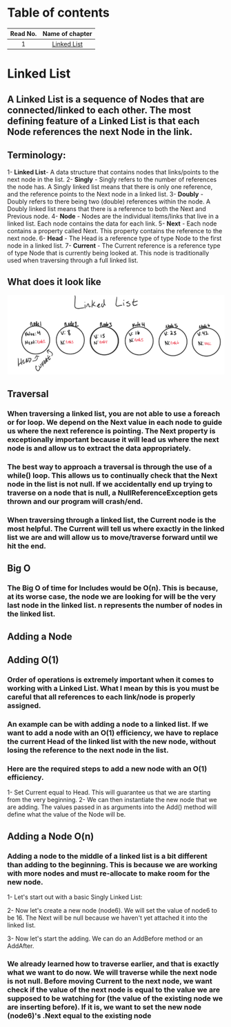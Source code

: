 # Table of contents
|Read No. | Name of chapter|
|:---------: |:--------------:|
|1|[Linked List](Linked-Lists.md)






# Linked List

## A Linked List is a sequence of Nodes that are connected/linked to each other. The most defining feature of a Linked List is that each Node references the next Node in the link.

## **Terminology:**
1- **Linked List**- A data structure that contains nodes that links/points to the next node in the list.
2- **Singly** - Singly refers to the number of references the node has. A Singly linked list means that there is only one reference, and the reference points to the Next node in a linked list.
3- **Doubly** - Doubly refers to there being two (double) references within the node. A Doubly linked list means that there is a reference to both the Next and Previous node.
4- **Node** - Nodes are the individual items/links that live in a linked list. Each node contains the data for each link.
5- **Next** - Each node contains a property called Next. This property contains the reference to the next node.
6- **Head** - The Head is a reference type of type Node to the first node in a linked list.
7- **Current** - The Current reference is a reference type of type Node that is currently being looked at. This node is traditionally used when traversing through a full linked list.

## What does it look like
![image](images/linked-list.PNG)

## Traversal
### When traversing a linked list, you are not able to use a foreach or for loop. We depend on the Next value in each node to guide us where the next reference is pointing. The Next property is exceptionally important because it will lead us where the next node is and allow us to extract the data appropriately.
### The best way to approach a traversal is through the use of a while() loop. This allows us to continually check that the Next node in the list is not null. If we accidentally end up trying to traverse on a node that is null, a NullReferenceException gets thrown and our program will crash/end.

### When traversing through a linked list, the Current node is the most helpful. The Current will tell us where exactly in the linked list we are and will allow us to move/traverse forward until we hit the end.


## Big O
### The Big O of time for Includes would be O(n). This is because, at its worse case, the node we are looking for will be the very last node in the linked list. n represents the number of nodes in the linked list.

## Adding a Node

## Adding O(1)

### Order of operations is extremely important when it comes to working with a Linked List. What I mean by this is you must be careful that all references to each link/node is properly assigned.
### An example can be with adding a node to a linked list. If we want to add a node with an O(1) efficiency, we have to replace the current Head of the linked list with the new node, without losing the reference to the next node in the list.
### Here are the required steps to add a new node with an O(1) efficiency.

1- Set Current equal to Head. This will guarantee us that we are starting from the very beginning.
2- We can then instantiate the new node that we are adding. The values passed in as arguments into the Add() method will define what the value of the Node will be.

## Adding a Node O(n)

### Adding a node to the middle of a linked list is a bit different than adding to the beginning. This is because we are working with more nodes and must re-allocate to make room for the new node.

1- Let's start out with a basic Singly Linked List:

2- Now let's create a new node (node6). We will set the value of node6 to be 16. The Next will be null because we haven't yet attached it into the linked list.

3- Now let's start the adding. We can do an AddBefore method or an AddAfter.

### We already learned how to traverse earlier, and that is exactly what we want to do now. We will traverse while the next node is not null. Before moving Current to the next node, we want check if the value of the next node is equal to the value we are supposed to be watching for (the value of the existing node we are inserting before). If it is, we want to set the new node (node6)'s .Next equal to the existing node